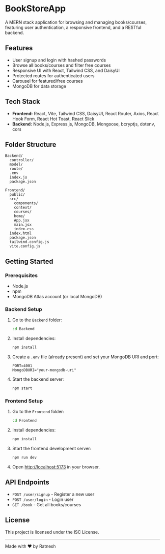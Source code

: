 # BookStoreApp

A MERN stack application for browsing and managing books/courses, featuring user authentication, a responsive frontend, and a RESTful backend.

## Features

- User signup and login with hashed passwords
- Browse all books/courses and filter free courses
- Responsive UI with React, Tailwind CSS, and DaisyUI
- Protected routes for authenticated users
- Carousel for featured/free courses
- MongoDB for data storage

## Tech Stack

- **Frontend:** React, Vite, Tailwind CSS, DaisyUI, React Router, Axios, React Hook Form, React Hot Toast, React Slick
- **Backend:** Node.js, Express.js, MongoDB, Mongoose, bcryptjs, dotenv, cors

## Folder Structure

```
Backend/
  controller/
  model/
  route/
  .env
  index.js
  package.json

Frontend/
  public/
  src/
    components/
    context/
    courses/
    home/
    App.jsx
    main.jsx
    index.css
  index.html
  package.json
  tailwind.config.js
  vite.config.js
```

## Getting Started

### Prerequisites

- Node.js
- npm
- MongoDB Atlas account (or local MongoDB)

### Backend Setup

1. Go to the `Backend` folder:
    ```sh
    cd Backend
    ```
2. Install dependencies:
    ```sh
    npm install
    ```
3. Create a `.env` file (already present) and set your MongoDB URI and port:
    ```
    PORT=4001
    MongoDBURI="your-mongodb-uri"
    ```
4. Start the backend server:
    ```sh
    npm start
    ```

### Frontend Setup

1. Go to the `Frontend` folder:
    ```sh
    cd Frontend
    ```
2. Install dependencies:
    ```sh
    npm install
    ```
3. Start the frontend development server:
    ```sh
    npm run dev
    ```
4. Open [http://localhost:5173](http://localhost:5173) in your browser.

## API Endpoints

- `POST /user/signup` - Register a new user
- `POST /user/login` - Login user
- `GET /book` - Get all books/courses

## License

This project is licensed under the ISC License.

---

Made with ❤️ by Ratnesh